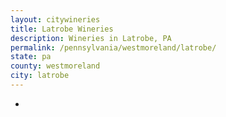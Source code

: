 ```yaml
---
layout: citywineries
title: Latrobe Wineries
description: Wineries in Latrobe, PA
permalink: /pennsylvania/westmoreland/latrobe/
state: pa
county: westmoreland
city: latrobe
---
```

-
